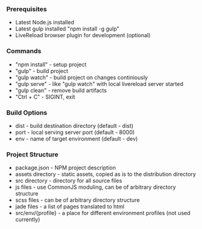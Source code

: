 ### Prerequisites
- Latest Node.js installed
- Latest gulp installed "npm install -g gulp"
- LiveReload browser plugin for development (optional)

### Commands
- "npm install" - setup project
- "gulp" - build project
- "gulp watch" - build project on changes continiously
- "gulp serve" - like "gulp watch" with local livereload server started
- "gulp clean" - remove build artifacts
- "Ctrl + C" - SIGINT, exit

### Build Options
- dist - build destination directory (default - dist)
- port - local serving server port (default - 8000)
- env - name of target environment (default - dev)

### Project Structure
- package.json - NPM project description
- assets directory - static assets, copied as is to the distribution directory
- src directory - directory for all source files
- js files - use CommonJS moduling, can be of arbitrary directory structure
- scss files - can be of arbitrary directory structure
- jade files - a list of pages translated to html
- src/env/{profile} - a place for different environment profiles (not used currently)
